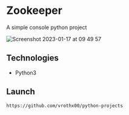 # Zookeeper
A simple console python project

![Screenshot 2023-01-17 at 09 49 57](https://user-images.githubusercontent.com/110531071/212851784-14c518bc-250f-458d-a566-49a8c18a3648.png)

## Technologies
- Python3

## Launch
`https://github.com/vrothx00/python-projects`
